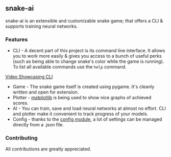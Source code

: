 ## snake-ai
snake-ai is an extensible and customizable snake game; that offers a CLI & supports training neural networks.

### Features
- CLI - A decent part of this project is its command line interface. It allows you to work more easily & gives you access to a bunch of useful perks (such as being able to change snake's color while the game is running). To list all available commands use the `help` command.

[Video Showcasing CLI](https://github.com/Khenziii/snake-ai/assets/126098761/19baf974-d959-456b-8d67-c92d886b47bb)

- Game - The snake game itself is created using pygame. It's cleanly written and open for extension.
- Plotter - [matplotlib](https://matplotlib.org/) is being used to show nice graphs of achieved scores.
- AI - You can train, save and load neural networks at almost no effort. CLI and plotter make it convenient to track progress of your models.
- Config - thanks to the [config module](https://github.com/Khenziii/snake-ai/blob/master/config/config.py), a lot of settings can be managed directly from a .json file.

### Contributing
All contributions are greatly appreciated.
